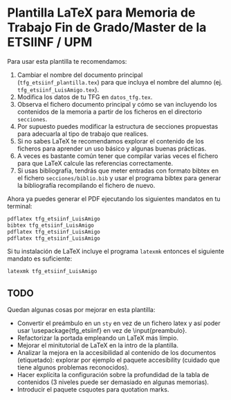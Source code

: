 # Plantilla LaTeX para Memoria de Trabajo Fin de Grado/Master de la ETSIINF / UPM

Para usar esta plantilla te recomendamos:

1. Cambiar el nombre del documento principal (`tfg_etsiinf_plantilla.tex`) para
   que incluya el nombre del alumno (ej. `tfg_etsiinf_LuisAmigo.tex`).
2. Modifica los datos de tu TFG en `datos_tfg.tex`.
3. Observa el fichero documento principal y cómo se van incluyendo los
   contenidos de la memoria a partir de los ficheros en el directorio
   `secciones`.
4. Por supuesto puedes modificar la estructura de secciones propuestas
   para adecuarla al tipo de trabajo que realices.
5. Si no sabes LaTeX te recomendamos explorar el contenido de los
   ficheros para aprender un uso básico y algunas buenas prácticas.
6. A veces es bastante común tener que compilar varias veces el
   fichero para que LaTeX calcule las referencias correctamente.
7. Si usas bibliografía, tendrás que meter entradas con formato bibtex
   en el fichero `secciones/biblio.bib` y usar el programa bibtex para
   generar la bibliografía recompilando el fichero de nuevo.

Ahora ya puedes generar el PDF ejecutando los siguientes mandatos en tu terminal:

```bash
pdflatex tfg_etsiinf_LuisAmigo
bibtex tfg_etsiinf_LuisAmigo
pdflatex tfg_etsiinf_LuisAmigo
pdflatex tfg_etsiinf_LuisAmigo
```

Si tu instalación de LaTeX incluye el programa `latexmk` entonces el siguiente mandato es suficiente:

```bash
latexmk tfg_etsiinf_LuisAmigo
```

## TODO

Quedan algunas cosas por mejorar en esta plantilla:

- Convertir el preámbulo en un `sty` en vez de un fichero latex y así
  poder usar \usepackage{tfg_etsiinf} en vez de \input{preambulo}.
- Refactorizar la portada empleando un LaTeX más límpio.
- Mejorar el minitutorial de LaTeX en la intro de la plantilla.
- Analizar la mejora en la accesibilidad al contenido de los
  documentos (etiquetado): explorar por ejemplo el paquete
  accesibility (cuidado que tiene algunos problemas reconocidos).
- Hacer explícita la configuración sobre la profundidad de la tabla de
  contenidos (3 niveles puede ser demasiado en algunas memorias).
- Introducir el paquete csquotes para quotation marks.
